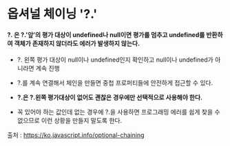 <h1> 옵셔널 체이닝 '?.' </h1>

<h4> ?. 은 ?.'앞’의 평가 대상이 undefined나 null이면 평가를 멈추고 undefined를 반환하여 객체가 존재하지 않더라도 에러가 발생하지 않는다. </h4>

 - ?. 왼쪽 평가 대상이 null이나 undefined인지 확인하고 null이나 undefined가 아니라면 계속 진행 

 - ?.를 계속 연결해서 체인을 만들면 중첩 프로퍼티들에 안전하게 접근할 수 있다. 

 - <b> ?.은 ?.왼쪽 평가대상이 없어도 괜찮은 경우에만 선택적으로 사용해야 한다. </b>

 - 꼭 있어야 하는 값인데 없는 경우에 ?.을 사용하면 프로그래밍 에러를 쉽게 찾을 수 없으므로 이런 상황을 만들지 말도록 한다.


출처 : https://ko.javascript.info/optional-chaining
